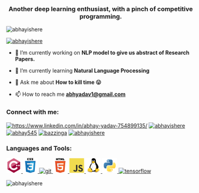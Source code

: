 <h3 align="center">Another deep learning enthusiast, with a pinch of competitive programming.</h3>

<p align="left"> <img src="https://komarev.com/ghpvc/?username=abhayishere&label=Profile%20views&color=0e75b6&style=flat" alt="abhayishere" /> </p>

<p align="left"> <a href="https://github.com/ryo-ma/github-profile-trophy"><img src="https://github-profile-trophy.vercel.app/?username=abhayishere" alt="abhayishere" /></a> </p>

- 🔭 I’m currently working on **NLP model to give us abstract of Research Papers.**

- 🌱 I’m currently learning **Natural Language Processing**

- 💬 Ask me about **How to kill time 😛**

- 📫 How to reach me **abhyadav1@gmail.com**

<h3 align="left">Connect with me:</h3>
<p align="left">
<a href="https://linkedin.com/in/https://www.linkedin.com/in/abhay-yadav-754899135/" target="blank"><img align="center" src="https://raw.githubusercontent.com/rahuldkjain/github-profile-readme-generator/master/src/images/icons/Social/linked-in-alt.svg" alt="https://www.linkedin.com/in/abhay-yadav-754899135/" height="30" width="40" /></a>
<a href="https://kaggle.com/abhayishere" target="blank"><img align="center" src="https://raw.githubusercontent.com/rahuldkjain/github-profile-readme-generator/master/src/images/icons/Social/kaggle.svg" alt="abhayishere" height="30" width="40" /></a>
<a href="https://www.codechef.com/users/abhay545" target="blank"><img align="center" src="https://cdn.jsdelivr.net/npm/simple-icons@3.1.0/icons/codechef.svg" alt="abhay545" height="30" width="40" /></a>
<a href="https://codeforces.com/profile/bazzinga" target="blank"><img align="center" src="https://cdn.jsdelivr.net/npm/simple-icons@3.0.1/icons/codeforces.svg" alt="bazzinga" height="30" width="40" /></a>
<a href="https://www.leetcode.com/abhayishere" target="blank"><img align="center" src="https://raw.githubusercontent.com/rahuldkjain/github-profile-readme-generator/master/src/images/icons/Social/leet-code.svg" alt="abhayishere" height="30" width="40" /></a>
</p>

<h3 align="left">Languages and Tools:</h3>
<p align="left"> <a href="https://www.w3schools.com/cpp/" target="_blank"> <img src="https://raw.githubusercontent.com/devicons/devicon/master/icons/cplusplus/cplusplus-original.svg" alt="cplusplus" width="40" height="40"/> </a> <a href="https://www.w3schools.com/css/" target="_blank"> <img src="https://raw.githubusercontent.com/devicons/devicon/master/icons/css3/css3-original-wordmark.svg" alt="css3" width="40" height="40"/> </a> <a href="https://git-scm.com/" target="_blank"> <img src="https://www.vectorlogo.zone/logos/git-scm/git-scm-icon.svg" alt="git" width="40" height="40"/> </a> <a href="https://www.w3.org/html/" target="_blank"> <img src="https://raw.githubusercontent.com/devicons/devicon/master/icons/html5/html5-original-wordmark.svg" alt="html5" width="40" height="40"/> </a> <a href="https://developer.mozilla.org/en-US/docs/Web/JavaScript" target="_blank"> <img src="https://raw.githubusercontent.com/devicons/devicon/master/icons/javascript/javascript-original.svg" alt="javascript" width="40" height="40"/> </a> <a href="https://www.linux.org/" target="_blank"> <img src="https://raw.githubusercontent.com/devicons/devicon/master/icons/linux/linux-original.svg" alt="linux" width="40" height="40"/> </a> <a href="https://www.python.org" target="_blank"> <img src="https://raw.githubusercontent.com/devicons/devicon/master/icons/python/python-original.svg" alt="python" width="40" height="40"/> </a> <a href="https://www.tensorflow.org" target="_blank"> <img src="https://www.vectorlogo.zone/logos/tensorflow/tensorflow-icon.svg" alt="tensorflow" width="40" height="40"/> </a> </p>

<p><img align="center" src="https://github-readme-stats.vercel.app/api/top-langs?username=abhayishere&show_icons=true&locale=en&layout=compact" alt="abhayishere" /></p>
